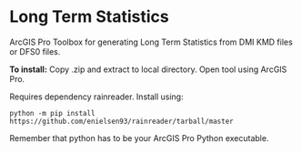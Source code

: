 # Long Term Statistics
 ArcGIS Pro Toolbox for generating Long Term Statistics from DMI KMD files or DFS0 files.

<b>To install:</b>
Copy .zip and extract to local directory. Open tool using ArcGIS Pro.

Requires dependency rainreader. Install using:
```
python -m pip install https://github.com/enielsen93/rainreader/tarball/master
```

Remember that python has to be your ArcGIS Pro Python executable. 
